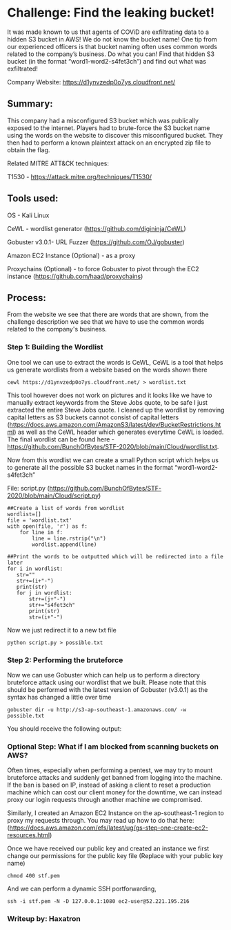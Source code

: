 # Challenge: Find the leaking bucket!
It was made known to us that agents of COViD are exfiltrating data to a hidden S3 bucket in AWS! We do not know the bucket name! One tip from our experienced officers is that bucket naming often uses common words related to the company’s business.
Do what you can! Find that hidden S3 bucket (in the format “word1-word2-s4fet3ch”) and find out what was exfiltrated!

Company Website: https://d1ynvzedp0o7ys.cloudfront.net/

## Summary:
This company had a misconfigured S3 bucket which was publically exposed to the internet. Players had to brute-force the S3 bucket name using the words on the website to discover
this misconfigured bucket. They then had to perform a known plaintext attack on an encrypted zip file to obtain the flag.

Related MITRE ATT&CK techniques: 

T1530 - https://attack.mitre.org/techniques/T1530/

## Tools used:
OS - Kali Linux

CeWL - wordlist generator (https://github.com/digininja/CeWL)

Gobuster v3.0.1- URL Fuzzer (https://github.com/OJ/gobuster)

Amazon EC2 Instance (Optional) - as a proxy 

Proxychains (Optional) - to force Gobuster to pivot through the EC2 instance (https://github.com/haad/proxychains)

## Process:
From the website we see that there are words that are shown, from the challenge description we see that we have to use the common words related to the company's business.

### Step 1: Building the Wordlist
One tool we can use to extract the words is CeWL, CeWL is a tool that helps us generate wordlists from a website based on the words shown there

``````
cewl https://d1ynvzedp0o7ys.cloudfront.net/ > wordlist.txt
``````
This tool however does not work on pictures and it looks like we have to manually extract keywords from the Steve Jobs quote, to be safe I just extracted the entire Steve Jobs quote. I cleaned up the wordlist by removing capital letters as S3 buckets cannot consist of capital letters (https://docs.aws.amazon.com/AmazonS3/latest/dev/BucketRestrictions.html) as well as the CeWL header which generates everytime CeWL is loaded. The final wordlist can be found here - https://github.com/BunchOfBytes/STF-2020/blob/main/Cloud/wordlist.txt.

Now from this wordlist we can create a small Python script which helps us to generate all the possible S3 bucket names in the format “word1-word2-s4fet3ch”

File: script.py (https://github.com/BunchOfBytes/STF-2020/blob/main/Cloud/script.py)
``````
##Create a list of words from wordlist
wordlist=[]
file = 'wordlist.txt'
with open(file, 'r') as f:
    for line in f:
        line = line.rstrip("\n")    
        wordlist.append(line)

##Print the words to be outputted which will be redirected into a file later
for i in wordlist:
   str=""
   str+=(i+"-")
   print(str)
   for j in wordlist:
       str+=(j+"-")
       str+="s4fet3ch"
       print(str)
       str=(i+"-")
``````

Now we just redirect it to a new txt file
``````
python script.py > possible.txt
``````

### Step 2: Performing the bruteforce
Now we can use Gobuster which can help us to perform a directory bruteforce attack using our wordlist that we built. Please note that this should be performed with the latest
version of Gobuster (v3.0.1) as the syntax has changed a little over time
``````
gobuster dir -u http://s3-ap-southeast-1.amazonaws.com/ -w possible.txt
``````
You should receive the following output:

### Optional Step: What if I am blocked from scanning buckets on AWS?
Often times, especially when performing a pentest, we may try to mount bruteforce attacks and suddenly get banned from logging into the machine. If the ban is based on IP, instead of asking a client to reset a production machine which can cost our client money for the downtime, we can instead proxy our login requests through another machine we compromised.

Similarly, I created an Amazon EC2 Instance on the ap-southeast-1 region to proxy my requests through. You may read up how to do that here: (https://docs.aws.amazon.com/efs/latest/ug/gs-step-one-create-ec2-resources.html)

Once we have received our public key and created an instance we first change our permissions for the public key file (Replace with your public key name)
``````
chmod 400 stf.pem
``````

And we can perform a dynamic SSH portforwarding,
``````
ssh -i stf.pem -N -D 127.0.0.1:1080 ec2-user@52.221.195.216
``````

### Writeup by: Haxatron
